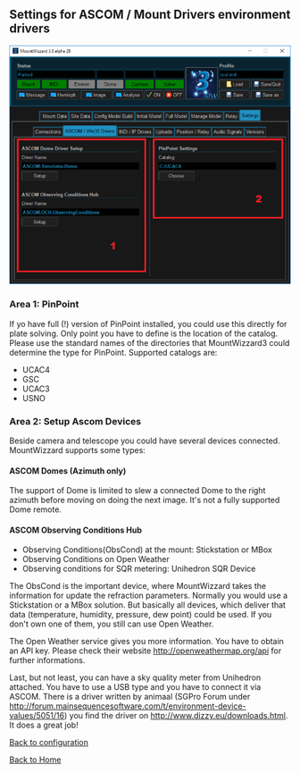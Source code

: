 ## Settings for ASCOM / Mount Drivers environment drivers

<img src="pics/settings_ascomwin32.png"/>

### Area 1: PinPoint
If yo have full (!) version of PinPoint installed, you could use this directly for plate solving.
Only point you have to define is the location of the catalog. Please use the standard names of the
directories that MountWizzard3 could determine the type for PinPoint. Supported catalogs are:
- UCAC4
- GSC
- UCAC3
- USNO

### Area 2: Setup Ascom Devices
Beside camera and telescope you could have several devices connected. MountWizzard supports some types:

#### ASCOM Domes (Azimuth only)
The support of Dome is limited to slew a connected Dome to the right azimuth before moving on doing the
next image. It's not a fully supported Dome remote.

#### ASCOM Observing Conditions Hub
- Observing Conditions(ObsCond) at the mount: Stickstation or MBox
- Observing Conditions on Open Weather
- Observing conditions for SQR metering: Unihedron SQR Device


The ObsCond is the important device, where MountWizzard takes the information for update the refraction
parameters. Normally you would use a Stickstation or a MBox solution. But basically all devices, which
deliver that data (temperature, humidity, pressure, dew point) could be used. If you don't own one of
them, you still can use Open Weather.

The Open Weather service gives you more information. You have to obtain an API key. Please check their
website http://openweathermap.org/api for further informations.

Last, but not least, you can have a sky quality meter from Unihedron attached. You have to use a USB
type and you have to connect it via ASCOM. There is a driver written by animaal
(SGPro Forum under http://forum.mainsequencesoftware.com/t/environment-device-values/5051/16)
you find the driver on http://www.dizzy.eu/downloads.html. It does a great job!

[Back to configuration](configuration.md)

[Back to Home](home.md)
